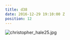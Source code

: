 ```yaml
---
title: d38
date: 2016-12-29 19:10:00 Z
position: 12
---
```


![christopher_hale25.jpg](/uploads/christopher_hale25.jpg)